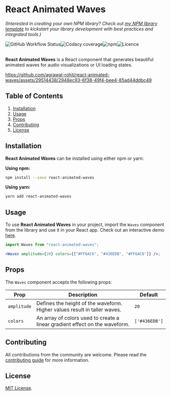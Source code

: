 # React Animated Waves

_(Interested in creating your own NPM library? Check out [my NPM library template](https://github.com/agrawal-rohit/npm-library-template) to kickstart your library development with best practices and integrated tools.)_

<div style="display: flex; flex-direction: row">
<img alt="GitHub Workflow Status" src="https://img.shields.io/github/actions/workflow/status/agrawal-rohit/react-animated-waves/Publish.yml">
<img alt="Codacy coverage" src="https://img.shields.io/codacy/coverage/09220ab3d193472ba76d1ad50f11ee51">
<img alt="npm" src="https://img.shields.io/npm/dw/react-animated-waves">
<img alt="Licence" src="https://img.shields.io/github/license/agrawal-rohit/react-animated-waves">
</div>

<br />

**React Animated Waves** is a React component that generates beautiful animated waves for audio visualizations or UI loading states.

https://github.com/agrawal-rohit/react-animated-waves/assets/29514438/2948ec93-6f38-49f4-bee4-85ad44ddbc49

## Table of Contents

1. [Installation](#installation)
2. [Usage](#usage)
3. [Props](#props)
4. [Contributing](#contributing)
5. [License](#license)

## Installation

**React Animated Waves** can be installed using either npm or yarn:

**Using npm:**

```bash
npm install --save react-animated-waves
```

**Using yarn:**

```bash
yarn add react-animated-waves
```

## Usage

To use **React Animated Waves** in your project, import the `Waves` component from the library and use it in your React app. Check out an interactive demo [here](https://codesandbox.io/p/sandbox/react-animated-waves-example-6z9hlh).

```jsx
import Waves from "react-animated-waves";

<Waves amplitude={20} colors={["#FF6AC6", "#436EDB", "#FF6AC6"]} />;
```

## Props

The `Waves` component accepts the following props:

| Prop        | Description                                                                 | Default       |
| ----------- | --------------------------------------------------------------------------- | ------------- |
| `amplitude` | Defines the height of the waveform. Higher values result in taller waves.   | `20`          |
| `colors`    | An array of colors used to create a linear gradient effect on the waveform. | `['#436EDB']` |

## Contributing

All contributions from the community are welcome. Please read the [contributing guide](CONTRIBUTING.md) for more information.

## License

[MIT License](LICENSE).
